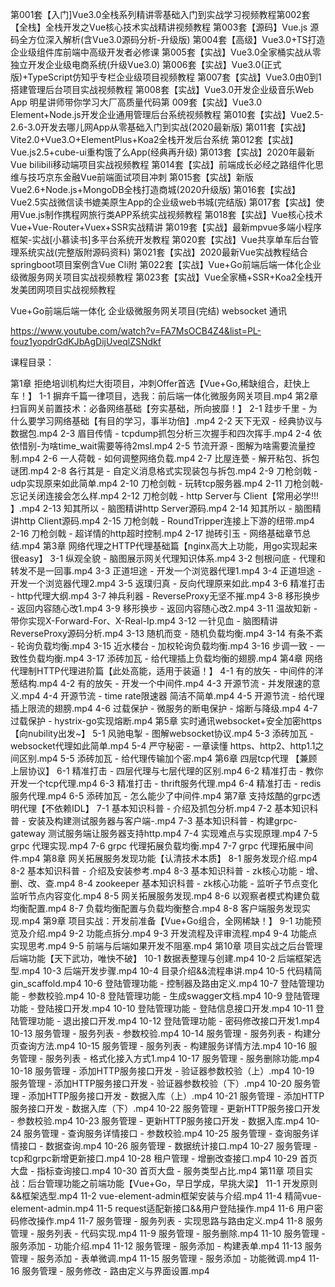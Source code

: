 第001套【入门]Vue3.0全栈系列精讲零基础入门到实战学习视频教程第002套【全栈】全栈开发之Vue核心技术实战精讲视频教程
第003套【源码】Vue.js 源码全方位深入解析(含Vue3.0源码分析-升级版)
第004套【高级】Vue3.0+TS打造企业级组件库前端中高级开发者必修课
第005套【实战】Vue3.0全家桶实战从零独立开发企业级电商系统(升级Vue3.0)
第006套【实战】Vue3.0(正式版)+TypeScript仿知乎专栏企业级项目视频教程
第007套【实战】Vue3.0由0到1搭建管理后台项目实战视频教程
第008套【实战】Vue3.0开发企业级音乐Web App 明星讲师带你学习大厂高质量代码第
009套【实战】Vue3.0 Element+Node.js开发企业通用管理后台系统视频教程
第010套【实战】Vue2.5-2.6-3.0开发去哪儿网App从零基础入门到实战(2020最新版)
第011套【实战】Vite2.0+Vue3.O+ElementPlus+Koa2全栈开发后台系统
第012套【实战】Vue.js2.5+cube-ui重构饿了么App(经典再升级)
第013套【实战】2020年最新Vue bilibili移动端项目实战视频教程
第014套【实战】前端成长必经之路组件化思维与技巧京东金融Vue前端面试项目冲刺
第015套【实战】新版Vue2.6+Node.js+MongoDB全栈打造商城(2020升级版)
第016套【实战】Vue2.5实战微信读书媲美原生App的企业级web书城(完结版)
第017套【实战】使用Vue.js制作携程网旅行类APP系统实战视频教程
第018套【实战】Vue核心技术Vue+Vue-Router+Vuex+SSR实战精讲
第019套【实战】最新mpvue多端小程序框架-实战[小慕读书]多平台系统开发教程
第020套【实战】Vue共享单车后台管理系统实战(完整版附源码资料)
第021套【实战】2020最新Vue实战教程结合springboot项目案例含Vue Cli附
第022套【实战】Vue+Go前端后端一体化企业级微服务网关项目实战视频教程
第023套【实战】Vue全家桶+SSR+Koa2全栈开发美团网项目实战视频教程


Vue+Go前端后端一体化 企业级微服务网关项目(完结) websocket 通讯

https://www.youtube.com/watch?v=FA7MsOCB4Z4&list=PL-fouz1yopdrGdKJbAgDijUveqlZSNdkf


课程目录：

第1章 拒绝培训机构烂大街项目，冲刺Offer首选【Vue+Go,稀缺组合，赶快上车！】
1-1 摒弃千篇一律项目，选我：前后端一体化微服务网关项目.mp4
第2章 扫盲网关前置技术：必备网络基础【夯实基础，所向披靡！】
2-1 跬步千里 - 为什么要学习网络基础【有目的学习，事半功倍】.mp4
2-2 天下无双 - 经典协议与数据包.mp4
2-3 眉目传情 - tcpdump抓包分析三次握手和四次挥手.mp4
2-4 依依惜别-为啥time_wait需要等待2msl.mp4
2-5 节流开源 - 图解为啥需要流量控制.mp4
2-6 一人荷戟 - 如何调整网络负载.mp4
2-7 比屋连甍 - 解开粘包、拆包谜团.mp4
2-8 各行其是 - 自定义消息格式实现装包与拆包.mp4
2-9 刀枪剑戟 - udp实现原来如此简单.mp4
2-10 刀枪剑戟 - 玩转tcp服务器.mp4
2-11 刀枪剑戟-忘记关闭连接会怎么样.mp4
2-12 刀枪剑戟 - http Server与 Client【常用必学!!! 】.mp4
2-13 知其所以 - 脑图精讲http Server源码.mp4
2-14 知其所以 - 脑图精讲http Client源码.mp4
2-15 刀枪剑戟 - RoundTripper连接上下游的纽带.mp4
2-16 刀枪剑戟 - 超详情的http超时控制.mp4
2-17 抛砖引玉 - 网络基础章节总结.mp4
第3章 网络代理之HTTP代理基础篇【nginx高大上功能，用go实现起来很easy】
3-1 纵观全貌 - 脑图展示网关代理知识体系.mp4
3-2 刨根问底 - 代理和转发不是一回事.mp4
3-3 正道坦途 - 开发一个浏览器代理1.mp4
3-4 正道坦途 - 开发一个浏览器代理2.mp4
3-5 返璞归真 - 反向代理原来如此.mp4
3-6 精准打击 - http代理大纲.mp4
3-7 神兵利器 - ReverseProxy无坚不摧.mp4
3-8 移形换步 - 返回内容随心改1.mp4
3-9 移形换步 - 返回内容随心改2.mp4
3-11 温故知新 - 带你实现X-Forward-For、X-Real-Ip.mp4
3-12 一针见血 - 脑图精讲 ReverseProxy源码分析.mp4
3-13 随机而变 - 随机负载均衡.mp4
3-14 有条不紊 - 轮询负载均衡.mp4
3-15 近水楼台 - 加权轮询负载均衡.mp4
3-16 步调一致 - 一致性负载均衡.mp4
3-17 添砖加瓦 - 给代理插上负载均衡的翅膀.mp4
第4章 网络代理制HTTP代理进阶篇【此处高能，适用于装逼！】
4-1 有的放矢 - 中间件的洋葱结构.mp4
4-2 有的放矢 - 开发一个中间件.mp4
4-3 开源节流 - 并发限速的意义.mp4
4-4 开源节流 - time rate限速器 简洁不简单.mp4
4-5 开源节流 - 给代理插上限流的翅膀.mp4
4-6 过载保护 - 微服务的断电保护 - 熔断与降级.mp4
4-7 过载保护 - hystrix-go实现熔断.mp4
第5章 实时通讯websocket+安全加密https【向nubility出发~】
5-1 风驰电掣 - 图解websocket协议.mp4
5-3 添砖加瓦 - websocket代理如此简单.mp4
5-4 严守秘密 - 一章读懂 https、http2、http1.1之间区别.mp4
5-5 添砖加瓦 - 给代理传输加个密.mp4
第6章 四层tcp代理 【兼顾上层协议】
6-1 精准打击 - 四层代理与七层代理的区别.mp4
6-2 精准打击 - 教你开发一个tcp代理.mp4
6-3 精准打击 - thrift服务代理.mp4
6-4 精准打击 - redis服务代理.mp4
6-5 添砖加瓦 - 怎么能少了中间件.mp4
第7章 支持炫酷的grpc透明代理【不依赖IDL】
7-1 基本知识科普 - 介绍及抓包分析.mp4
7-2 基本知识科普 - 安装及构建测试服务器与客户端-.mp4
7-3 基本知识科普 - 构建grpc-gateway 测试服务端让服务器支持http.mp4
7-4 实现难点与实现原理.mp4
7-5 grpc 代理实现.mp4
7-6 grpc 代理拓展负载均衡.mp4
7-7 grpc 代理拓展中间件.mp4
第8章 网关拓展服务发现功能【认清技术本质】
8-1 服务发现介绍.mp4
8-2 基本知识科普 - 介绍及安装参考.mp4
8-3 基本知识科普 - zk核心功能 - 增、删、改、查.mp4
8-4 zookeeper 基本知识科普 - zk核心功能 - 监听子节点变化 监听节点内容变化.mp4
8-5 网关拓展服务发现.mp4
8-6 以观察者模式构建负载均衡配置.mp4
8-7 负载均衡配置与负载均衡整合.mp4
8-8 客户端服务发现实现.mp4
第9章 项目实战：开发前准备【Vue+Go组合，全网稀缺！】
9-1 功能预览及介绍.mp4
9-2 功能点拆分.mp4
9-3 开发流程及评审流程.mp4
9-4 功能点实现思考.mp4
9-5 前端与后端如果开发不阻塞.mp4
第10章 项目实战之后台管理后端功能【天下武功，唯快不破】
10-1 数据表整理与创建.mp4
10-2 后端框架选型.mp4
10-3 后端开发步骤.mp4
10-4 目录介绍&&流程串讲.mp4
10-5 代码精简gin_scaffold.mp4
10-6 登陆管理功能 - 控制器及路由定义.mp4
10-7 登陆管理功能 - 参数校验.mp4
10-8 登陆管理功能 - 生成swagger文档.mp4
10-9 登陆管理功能 - 登陆接口开发.mp4
10-10 登陆管理功能 - 登陆信息接口开发.mp4
10-11 登陆管理功能 - 退出接口开发.mp4
10-12 登陆管理功能 - 密码修改接口开发1.mp4
10-13 服务管理 - 服务列表 - 参数校验.mp4
10-14 服务管理 - 服务列表 - 构建分页查询方法.mp4
10-15 服务管理 - 服务列表 - 构建服务详情方法.mp4
10-16 服务管理 - 服务列表 - 格式化接入方式1.mp4
10-17 服务管理 - 服务删除功能.mp4
10-18 服务管理 - 添加HTTP服务接口开发 - 验证器参数校验（上）.mp4
10-19 服务管理 - 添加HTTP服务接口开发 - 验证器参数校验（下）.mp4
10-20 服务管理 - 添加HTTP服务接口开发 - 数据入库（上）.mp4
10-21 服务管理 - 添加HTTP服务接口开发 - 数据入库（下）.mp4
10-22 服务管理 - 更新HTTP服务接口开发 - 参数校验.mp4
10-23 服务管理 - 更新HTTP服务接口开发 - 数据入库.mp4
10-24 服务管理 - 查询服务详情接口 - 参数校验.mp4
10-25 服务管理 - 查询服务详情接口 - 数据查询.mp4
10-26 服务管理 - 数据统计接口.mp4
10-27 服务管理 - tcp和grpc新增更新接口.mp4
10-28 租户管理 - 增删改查接口.mp4
10-29 首页大盘 - 指标查询接口.mp4
10-30 首页大盘 - 服务类型占比.mp4
第11章 项目实战：后台管理功能之前端功能【Vue+Go，早日学成，早挑大梁】
11-1 开发原则&&框架选型.mp4
11-2 vue-element-admin框架安装与介绍.mp4
11-4 精简vue-element-admin.mp4
11-5 request适配新接口&&用户登陆操作.mp4
11-6 用户密码修改操作.mp4
11-7 服务管理 - 服务列表 - 实现思路与路由定义.mp4
11-8 服务管理 - 服务列表 - 代码实现.mp4
11-9 服务管理 - 服务删除.mp4
11-10 服务管理 - 服务添加 - 功能介绍.mp4
11-12 服务管理 - 服务添加 - 构建表单.mp4
11-13 服务管理 - 服务添加 - 表单微调.mp4
11-15 服务管理 - 服务添加 - 功能微调.mp4
11-16 服务管理 - 服务修改 - 路由定义与界面设置.mp4

